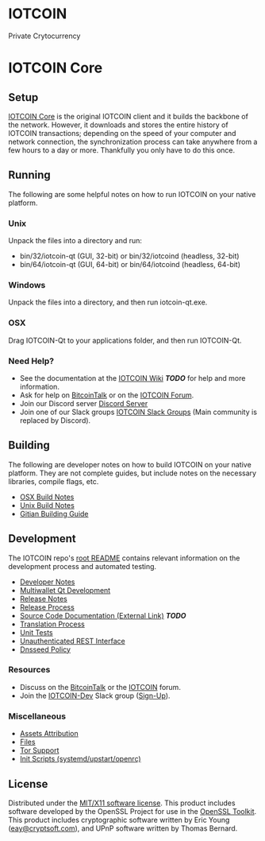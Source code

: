 # IOTCOIN
Private Crytocurrency

IOTCOIN Core
=====================

Setup
---------------------
[IOTCOIN Core](http://iotcoin.org/wallet) is the original IOTCOIN client and it builds the backbone of the network. However, it downloads and stores the entire history of IOTCOIN transactions; depending on the speed of your computer and network connection, the synchronization process can take anywhere from a few hours to a day or more. Thankfully you only have to do this once.

Running
---------------------
The following are some helpful notes on how to run IOTCOIN on your native platform.

### Unix

Unpack the files into a directory and run:

- bin/32/iotcoin-qt (GUI, 32-bit) or bin/32/iotcoind (headless, 32-bit)
- bin/64/iotcoin-qt (GUI, 64-bit) or bin/64/iotcoind (headless, 64-bit)

### Windows

Unpack the files into a directory, and then run iotcoin-qt.exe.

### OSX

Drag IOTCOIN-Qt to your applications folder, and then run IOTCOIN-Qt.

### Need Help?

* See the documentation at the [IOTCOIN Wiki](https://en.bitcoin.it/wiki/Main_Page) ***TODO***
for help and more information.
* Ask for help on [BitcoinTalk](https://bitcointalk.org/index.php?topic=1262920.0) or on the [IOTCOIN Forum](http://forum.iotcoin.org/).
* Join our Discord server [Discord Server](https://discord.iotcoin.org)
* Join one of our Slack groups [IOTCOIN Slack Groups](https://iotcoin.org/slack-logins/) (Main community is replaced by Discord).

Building
---------------------
The following are developer notes on how to build IOTCOIN on your native platform. They are not complete guides, but include notes on the necessary libraries, compile flags, etc.

- [OSX Build Notes](build-osx.md)
- [Unix Build Notes](build-unix.md)
- [Gitian Building Guide](gitian-building.md)

Development
---------------------
The IOTCOIN repo's [root README](https://github.com/IOTCOIN-Project/IOTCOIN/blob/master/README.md) contains relevant information on the development process and automated testing.

- [Developer Notes](developer-notes.md)
- [Multiwallet Qt Development](multiwallet-qt.md)
- [Release Notes](release-notes.md)
- [Release Process](release-process.md)
- [Source Code Documentation (External Link)](https://dev.visucore.com/bitcoin/doxygen/) ***TODO***
- [Translation Process](translation_process.md)
- [Unit Tests](unit-tests.md)
- [Unauthenticated REST Interface](REST-interface.md)
- [Dnsseed Policy](dnsseed-policy.md)

### Resources

* Discuss on the [BitcoinTalk](https://bitcointalk.org/index.php?topic=1262920.0) or the [IOTCOIN](http://forum.iotcoin.org/) forum.
* Join the [IOTCOIN-Dev](https://iotcoin-dev.slack.com/) Slack group ([Sign-Up](https://iotcoin-dev.herokuapp.com/)).

### Miscellaneous
- [Assets Attribution](assets-attribution.md)
- [Files](files.md)
- [Tor Support](tor.md)
- [Init Scripts (systemd/upstart/openrc)](init.md)

License
---------------------
Distributed under the [MIT/X11 software license](http://www.opensource.org/licenses/mit-license.php).
This product includes software developed by the OpenSSL Project for use in the [OpenSSL Toolkit](https://www.openssl.org/). This product includes
cryptographic software written by Eric Young ([eay@cryptsoft.com](mailto:eay@cryptsoft.com)), and UPnP software written by Thomas Bernard.

